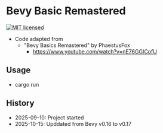 # Bevy Basic Remastered

[![MIT licensed][mit-badge]][mit-url]

[mit-badge]: https://img.shields.io/badge/license-MIT-blue.svg
[mit-url]: https://github.com/david-wallace-croft/bevy-basics-remastered/blob/main/LICENSE.txt

- Code adapted from
  - "Bevy Basics Remastered" by PhaestusFox
    - https://www.youtube.com/watch?v=nE76GGICofU

## Usage

- cargo run

## History

- 2025-09-10: Project started
- 2025-10-15: Upddated from Bevy v0.16 to v0.17
